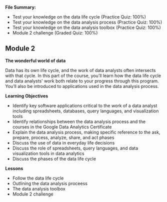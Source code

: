 **File Summary:**
- Test your knowledge on the data life cycle (Practice Quiz: 100%)
- Test your knowledge on the data analysis process (Practice Quiz: 100%)
- Test your knowledge on the data analysis toolbox (Practice Quiz: 100%)
- Module 2 challenge (Graded Quiz: 100%)

## Module 2
**The wonderful world of data**

Data has its own life cycle, and the work of data analysts often intersects with that cycle. In this part of the course, you’ll learn how the data life cycle and data analysts' work both relate to your progress through this program. You’ll also be introduced to applications used in the data analysis process.

**Learning Objectives**
- Identify key software applications critical to the work of a data analyst including spreadsheets, databases, query languages, and visualization tools
- Identify relationships between the data analysis process and the courses in the Google Data Analytics Certificate
- Explain the data analysis process, making specific reference to the ask, prepare, process, analyze, share, and act phases
- Discuss the use of data in everyday life decisions
- Discuss the role of spreadsheets, query languages, and data visualization tools in data analytics
- Discuss the phases of the data life cycle

**Lessons**
- Follow the data life cycle
- Outlining the data analysis proceess
- The data analysis toolbox
- Module 2 challenge
